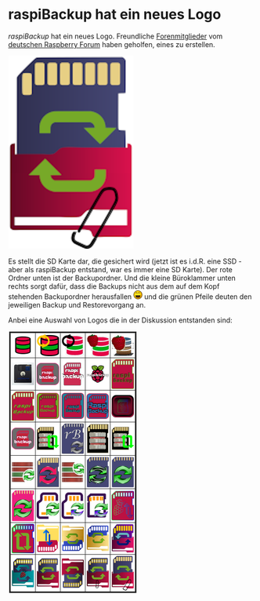 # raspiBackup hat ein neues Logo


*raspiBackup* hat ein neues Logo. Freundliche [Forenmitglieder](https://forum-raspberrypi.de/forum/thread/59343-wer-hat-lust-und-zeit-ein-schoeneres-icon-fuer-den-raspibackup-installer-fuer-ub/) vom [deutschen Raspberry Forum](https://forum-raspberrypi.de/forum/) haben geholfen, eines zu erstellen.

![Icon rot blau final 256](images/icons/Icon_rot_blau_final_256.png)

Es stellt die SD Karte dar, die gesichert wird (jetzt ist es i.d.R. eine SSD -
aber als raspiBackup entstand, war es immer eine SD Karte). Der rote Ordner
unten ist der Backupordner. Und die kleine Büroklammer unten rechts sorgt dafür,
dass die Backups nicht aus dem auf dem Kopf stehenden Backupordner herausfallen
![laugh](images/icons/laugh.gif) und die grünen Pfeile deuten den jeweiligen Backup und Restorevorgang an.

Anbei eine Auswahl von Logos die in der Diskussion entstanden sind:

![Auswahl an Icons](images/icons/icon-collection.png)


[.status]: done
[.source]: https://www.linux-tips-and-tricks.de/de/raspibackupcategoried/653-raqspibackup-has-a-new-logo
[.source]: https://www.linux-tips-and-tricks.de/en/raspibackupcategorye/654-raspibackup-has-a-new-logo
